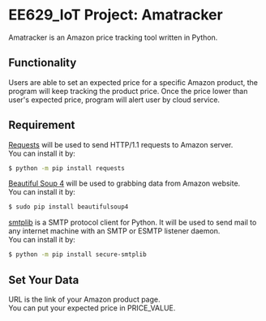 # EE629_IoT Project: Amatracker
Amatracker is an Amazon price tracking tool written in Python.

## Functionality
Users are able to set an expected price for a specific Amazon product, the program will keep tracking the product price. Once the price lower than user's expected price, program will alert user by cloud service.

## Requirement
[Requests](https://docs.python-requests.org/en/latest/) will be used to send HTTP/1.1 requests to Amazon server. <br>
You can install it by:
```sh
$ python -m pip install requests
```

[Beautiful Soup 4](https://www.crummy.com/software/BeautifulSoup/bs4/doc/) will be used to grabbing data from Amazon website. <br>
You can install it by:
```sh
$ sudo pip install beautifulsoup4
```
[smtplib](https://docs.python.org/3/library/smtplib.html) is a SMTP protocol client for Python. It will be used to send mail to any internet machine with an SMTP or ESMTP listener daemon. <br>
You can install it by:
```sh
$ python -m pip install secure-smtplib
```
## Set Your Data
URL is the link of your Amazon product page.<br>
You can put your expected price in PRICE_VALUE.